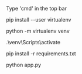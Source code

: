 Type 'cmd' in the top bar

pip install --user virtualenv

python -m virtualenv venv

.\venv\Scripts\activate

pip install -r requirements.txt

python app.py
